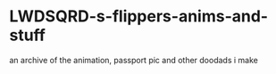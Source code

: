 # LWDSQRD-s-flippers-anims-and-stuff
an archive of the animation, passport pic and other doodads i make
